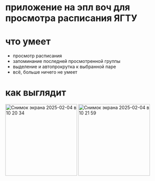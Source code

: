 # приложение на эпл воч для просмотра расписания ЯГТУ

# что умеет
- просмотр расписания
- запоминание последней просмотренной группы
- выделение и автопрокрутка к выбранной паре
- всё, больше ничего не умеет

# как выглядит

<img width="224" alt="Снимок экрана 2025-02-04 в 10 20 34" src="https://github.com/user-attachments/assets/99c49cab-a7d6-44ca-94bd-e54072c7954f" />
<img width="224" alt="Снимок экрана 2025-02-04 в 10 21 59" src="https://github.com/user-attachments/assets/2ee521de-c131-41d4-87f1-21818ee5a51e" />
